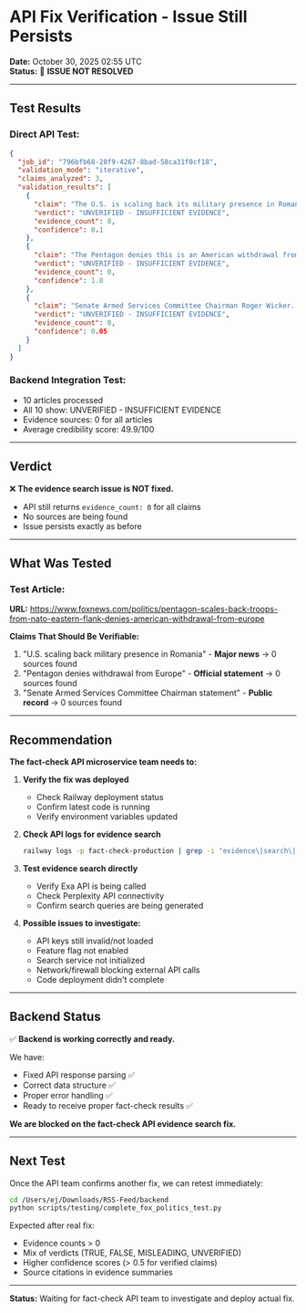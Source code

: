 # API Fix Verification - Issue Still Persists

**Date:** October 30, 2025 02:55 UTC  
**Status:** 🔴 **ISSUE NOT RESOLVED**

---

## Test Results

### **Direct API Test:**
```json
{
  "job_id": "796bfb68-28f9-4267-8bad-58ca31f0cf18",
  "validation_mode": "iterative",
  "claims_analyzed": 3,
  "validation_results": [
    {
      "claim": "The U.S. is scaling back its military presence in Romania...",
      "verdict": "UNVERIFIED - INSUFFICIENT EVIDENCE",
      "evidence_count": 0,
      "confidence": 0.1
    },
    {
      "claim": "The Pentagon denies this is an American withdrawal from Europe...",
      "verdict": "UNVERIFIED - INSUFFICIENT EVIDENCE",
      "evidence_count": 0,
      "confidence": 1.0
    },
    {
      "claim": "Senate Armed Services Committee Chairman Roger Wicker...",
      "verdict": "UNVERIFIED - INSUFFICIENT EVIDENCE",
      "evidence_count": 0,
      "confidence": 0.05
    }
  ]
}
```

### **Backend Integration Test:**
- 10 articles processed
- All 10 show: UNVERIFIED - INSUFFICIENT EVIDENCE
- Evidence sources: 0 for all articles
- Average credibility score: 49.9/100

---

## Verdict

❌ **The evidence search issue is NOT fixed.**

- API still returns `evidence_count: 0` for all claims
- No sources are being found
- Issue persists exactly as before

---

## What Was Tested

### Test Article:
**URL:** https://www.foxnews.com/politics/pentagon-scales-back-troops-from-nato-eastern-flank-denies-american-withdrawal-from-europe

**Claims That Should Be Verifiable:**
1. "U.S. scaling back military presence in Romania" - **Major news** → 0 sources found
2. "Pentagon denies withdrawal from Europe" - **Official statement** → 0 sources found  
3. "Senate Armed Services Committee Chairman statement" - **Public record** → 0 sources found

---

## Recommendation

**The fact-check API microservice team needs to:**

1. **Verify the fix was deployed**
   - Check Railway deployment status
   - Confirm latest code is running
   - Verify environment variables updated

2. **Check API logs for evidence search**
   ```bash
   railway logs -p fact-check-production | grep -i "evidence\|search\|exa\|perplexity"
   ```

3. **Test evidence search directly**
   - Verify Exa API is being called
   - Check Perplexity API connectivity
   - Confirm search queries are being generated

4. **Possible issues to investigate:**
   - API keys still invalid/not loaded
   - Feature flag not enabled
   - Search service not initialized
   - Network/firewall blocking external API calls
   - Code deployment didn't complete

---

## Backend Status

✅ **Backend is working correctly and ready.**

We have:
- Fixed API response parsing ✅
- Correct data structure ✅
- Proper error handling ✅
- Ready to receive proper fact-check results ✅

**We are blocked on the fact-check API evidence search fix.**

---

## Next Test

Once the API team confirms another fix, we can retest immediately:

```bash
cd /Users/ej/Downloads/RSS-Feed/backend
python scripts/testing/complete_fox_politics_test.py
```

Expected after real fix:
- Evidence counts > 0
- Mix of verdicts (TRUE, FALSE, MISLEADING, UNVERIFIED)
- Higher confidence scores (> 0.5 for verified claims)
- Source citations in evidence summaries

---

**Status:** Waiting for fact-check API team to investigate and deploy actual fix.

